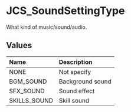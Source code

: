 # JCS_SoundSettingType

What kind of music/sound/audio.

## Values

| Name         | Description      |
|:-------------|:-----------------|
| NONE         | Not specify      |
| BGM_SOUND    | Background sound |
| SFX_SOUND    | Sound effect     |
| SKILLS_SOUND | Skill sound      |
